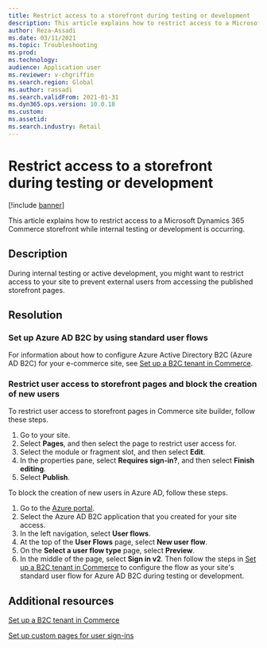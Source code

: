 ```yaml
---
title: Restrict access to a storefront during testing or development
description: This article explains how to restrict access to a Microsoft Dynamics 365 Commerce storefront while internal testing or development is occurring.
author: Reza-Assadi
ms.date: 03/11/2021
ms.topic: Troubleshooting
ms.prod: 
ms.technology: 
audience: Application user
ms.reviewer: v-chgriffin
ms.search.region: Global
ms.author: rassadi
ms.search.validFrom: 2021-01-31
ms.dyn365.ops.version: 10.0.18
ms.custom: 
ms.assetid: 
ms.search.industry: Retail
---
```


# Restrict access to a storefront during testing or development

[!include [banner](../../includes/banner.md)]

This article explains how to restrict access to a Microsoft Dynamics 365 Commerce storefront while internal testing or development is occurring.

## Description

During internal testing or active development, you might want to restrict access to your site to prevent external users from accessing the published storefront pages.

## Resolution

### Set up Azure AD B2C by using standard user flows

For information about how to configure Azure Active Directory B2C (Azure AD B2C) for your e-commerce site, see [Set up a B2C tenant in Commerce](../set-up-b2c-tenant.md).

### Restrict user access to storefront pages and block the creation of new users

To restrict user access to storefront pages in Commerce site builder, follow these steps.

1. Go to your site.
1. Select **Pages**, and then select the page to restrict user access for.
1. Select the module or fragment slot, and then select **Edit**.
1. In the properties pane, select **Requires sign-in?**, and then select **Finish editing**.
1. Select **Publish**.

To block the creation of new users in Azure AD, follow these steps.

1. Go to the [Azure portal](https://portal.azure.com/).
1. Select the Azure AD B2C application that you created for your site access.
1. In the left navigation, select **User flows**.
1. At the top of the **User Flows** page, select **New user flow**.
1. On the **Select a user flow type** page, select **Preview**.
1. In the middle of the page, select **Sign in v2**. Then follow the steps in [Set up a B2C tenant in Commerce](../set-up-b2c-tenant.md) to configure the flow as your site's standard user flow for Azure AD B2C during testing or development.

## Additional resources

[Set up a B2C tenant in Commerce](../set-up-b2c-tenant.md)

[Set up custom pages for user sign-ins](../custom-pages-user-logins.md)
